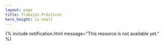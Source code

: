 ```yaml
---
layout: page
title: Trabajos Prácticos
hero_height: is-small
---
```


{% include notification.html message="This resource is not available yet." %}

<!---
Agregar arriba cuando esté listo
gallery: tps
--->
